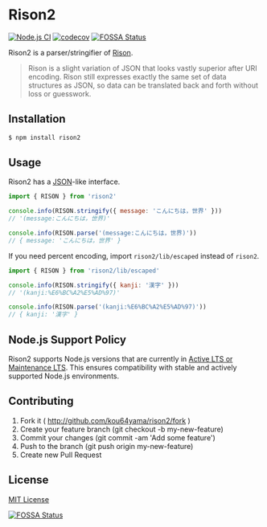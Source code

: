 # Rison2

[![Node.js CI](https://github.com/kou64yama/rison2/actions/workflows/build.yml/badge.svg)](https://github.com/kou64yama/rison2/actions/workflows/build.yml)
[![codecov](https://codecov.io/gh/kou64yama/rison2/branch/main/graph/badge.svg?token=0JNGZN3XYR)](https://codecov.io/gh/kou64yama/rison2)
[![FOSSA Status](https://app.fossa.com/api/projects/custom%2B21095%2Fgithub.com%2Fkou64yama%2Frison2.svg?type=shield)](https://app.fossa.com/projects/custom%2B21095%2Fgithub.com%2Fkou64yama%2Frison2?ref=badge_shield)

Rison2 is a parser/stringifier of
[Rison](https://github.com/Nanonid/rison).

> Rison is a slight variation of JSON that looks vastly superior after
> URI encoding. Rison still expresses exactly the same set of data
> structures as JSON, so data can be translated back and forth without
> loss or guesswork.

## Installation

```bash
$ npm install rison2
```

## Usage

Rison2 has a
[JSON](https://developer.mozilla.org/en-US/docs/Web/JavaScript/Reference/Global_Objects/JSON)-like
interface.

```js
import { RISON } from 'rison2'

console.info(RISON.stringify({ message: 'こんにちは，世界' }))
// '(message:こんにちは，世界)'

console.info(RISON.parse('(message:こんにちは，世界)'))
// { message: 'こんにちは，世界' }
```

If you need percent encoding, import `rison2/lib/escaped` instead of
`rison2`.

```js
import { RISON } from 'rison2/lib/escaped'

console.info(RISON.stringify({ kanji: '漢字' }))
// '(kanji:%E6%BC%A2%E5%AD%97)'

console.info(RISON.parse('(kanji:%E6%BC%A2%E5%AD%97)'))
// { kanji: '漢字' }
```

## Node.js Support Policy

Rison2 supports Node.js versions that are currently in [Active LTS or Maintenance LTS](https://nodejs.org/en/about/previous-releases). This ensures compatibility with stable and actively supported Node.js environments.

## Contributing

1. Fork it ( http://github.com/kou64yama/rison2/fork )
2. Create your feature branch (git checkout -b my-new-feature)
3. Commit your changes (git commit -am 'Add some feature')
4. Push to the branch (git push origin my-new-feature)
5. Create new Pull Request

## License

[MIT License](https://github.com/kou64yama/rison2/blob/main/LICENSE)

[![FOSSA Status](https://app.fossa.com/api/projects/custom%2B21095%2Fgithub.com%2Fkou64yama%2Frison2.svg?type=large)](https://app.fossa.com/projects/custom%2B21095%2Fgithub.com%2Fkou64yama%2Frison2?ref=badge_large)
